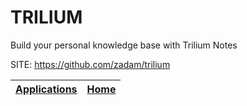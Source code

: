 # TRILIUM

 Build your personal knowledge base with Trilium Notes

 SITE: https://github.com/zadam/trilium

 | [Applications](https://portable-linux-apps.github.io/apps.html) | [Home](https://portable-linux-apps.github.io)
 | --- | --- |

